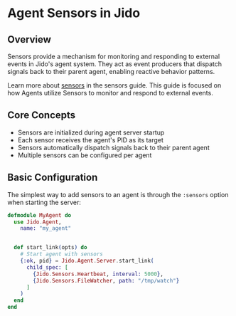 # Agent Sensors in Jido

## Overview

Sensors provide a mechanism for monitoring and responding to external events in Jido's agent system. They act as event producers that dispatch signals back to their parent agent, enabling reactive behavior patterns.

Learn more about [sensors](sensors/overview.md) in the sensors guide. This guide is focused on how Agents utilize Sensors to monitor and respond to external events.

## Core Concepts

- Sensors are initialized during agent server startup
- Each sensor receives the agent's PID as its target
- Sensors automatically dispatch signals back to their parent agent
- Multiple sensors can be configured per agent

## Basic Configuration

The simplest way to add sensors to an agent is through the `:sensors` option when starting the server:

```elixir
defmodule MyAgent do
  use Jido.Agent,
    name: "my_agent"


  def start_link(opts) do
    # Start agent with sensors
    {:ok, pid} = Jido.Agent.Server.start_link(
      child_spec: [
        {Jido.Sensors.Heartbeat, interval: 5000},
        {Jido.Sensors.FileWatcher, path: "/tmp/watch"}
      ]
    )
  end
end
```

```

```
